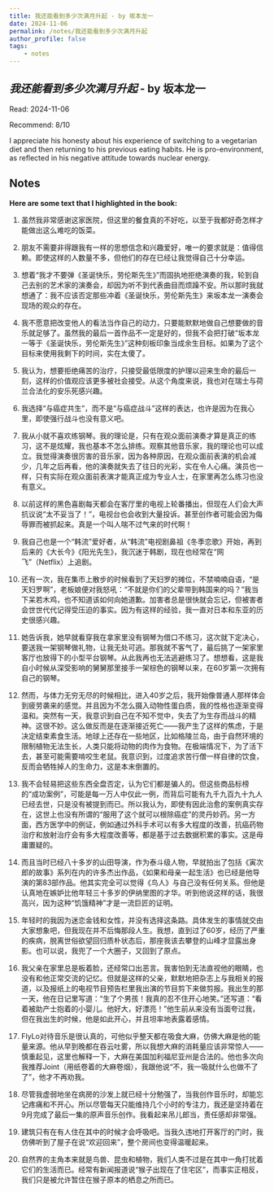 ```yaml
---
title: 我还能看到多少次满月升起 - by 坂本龙一
date: 2024-11-06
permalink: /notes/我还能看到多少次满月升起
author_profile: false
tags:
    - notes
---
```


## *我还能看到多少次满月升起* - by 坂本龙一

Read: 2024-11-06

Recommend: 8/10

I appreciate his honesty about his experience of switching to a vegetarian diet and then returning to his previous eating habits. He is pro-environment, as reflected in his negative attitude towards nuclear energy.

## Notes

**Here are some text that I highlighted in the book:** 

1. 虽然我非常感谢这家医院，但这里的餐食真的不好吃，以至于我都好奇怎样才能做出这么难吃的饭菜。

1. 朋友不需要非得跟我有一样的思想信念和兴趣爱好，唯一的要求就是：值得信赖。即使这样的人数量不多，但他们的存在已经让我觉得自己十分幸运。

1. 想着“我才不要弹《圣诞快乐，劳伦斯先生》”而固执地拒绝演奏的我，轮到自己去别的艺术家的演奏会，却因为听不到代表曲目而烦躁不安。所以那时我就想通了：我不应该否定那些冲着《圣诞快乐，劳伦斯先生》来坂本龙一演奏会现场的观众的存在。

1. 我不愿意把改变他人的看法当作自己的动力，只要能默默地做自己想要做的音乐就足够了。虽然我的最后一首作品不一定是好的，但我不会把打破“坂本龙一等于《圣诞快乐，劳伦斯先生》”这种刻板印象当成余生目标。如果为了这个目标来使用我剩下的时间，实在太傻了。

1. 我认为，想要拒绝痛苦的治疗，只接受最低限度的护理以迎来生命的最后一刻，这样的价值观应该更多被社会接受。从这个角度来说，我也对在瑞士与荷兰合法化的安乐死感兴趣。

1. 我选择“与癌症共生”，而不是“与癌症战斗”这样的表达，也许是因为在我心里，即使强行战斗也没有意义吧。

1. 我从小就不喜欢练钢琴。我的理论是，只有在观众面前演奏才算是真正的练习，这不是炫耀，我也基本不怎么排练。观察其他音乐家，我的理论也可以成立。我觉得演奏很厉害的音乐家，因为各种原因，在观众面前表演的机会减少，几年之后再看，他的演奏就失去了往日的光彩，实在令人心痛。演员也一样，只有实际在观众面前表演才能真正成为专业人士，在家里再怎么练习也没有意义。

1. 以前这样的黑色喜剧每天都会在客厅里的电视上轮番播出，但现在人们会大声抗议说“太不妥当了！”，电视台也会收到大量投诉。甚至创作者可能会因为侮辱罪而被抓起来。真是一个叫人喘不过气来的时代啊！

1. 我自己也是一个“韩流”爱好者，从“韩流”电视剧鼻祖《冬季恋歌》开始，再到后来的《大长今》《阳光先生》，我沉迷于韩剧，现在也经常在“网飞”（Netflix）上追剧。

1. 还有一次，我在集市上散步的时候看到了天妇罗的摊位，不禁喃喃自语，“是天妇罗啊”，老板娘便对我怒吼：“不就是你们的父辈带到韩国来的吗？”我当下呆若木鸡，也不知道该如何向她道歉。加害者总是很快就会忘记，但被害者会世世代代记得受压迫的事实。因为有这样的经验，我一直对日本和东亚的历史很感兴趣。

1. 她告诉我，她早就看穿我在拿家里没有钢琴为借口不练习，这次就下定决心，要送我一架钢琴做礼物，让我无处可逃。那我就不客气了，最后挑了一架家里客厅也放得下的小型平台钢琴。从此我再也无法逃避练习了。想想看，这是我自小时候从深受影响的舅舅那里接手一架棕色的钢琴以来，在60岁第一次拥有自己的钢琴。

1. 然而，与体力无穷无尽的时候相比，进入40岁之后，我开始像普通人那样体会到疲劳袭来的感觉。并且因为不怎么摄入动物性蛋白质，我的性格也逐渐变得温和。突然有一天，我意识到自己在不知不觉中，失去了为生存而战斗的精神。这很不妙。这么做反而是在逐渐接近死亡——我产生了这样的焦虑，于是决定结束素食生活。地球上还存在一些地区，比如格陵兰岛，由于自然环境的限制植物无法生长，人类只能将动物的肉作为食物。在极端情况下，为了活下去，甚至可能需要啃咬生老鼠。我意识到，过度追求苦行僧一样自律的饮食，反而会牺牲掉人的生命力，这是本末倒置的。

1. 我不会轻易把这些东西全盘否定，认为它们都是骗人的。但这些商品标榜的“成功案例”，可能是每一万人中仅此一例，而背后可能有九千九百九十九人已经去世，只是没有被提到而已。所以我认为，即使有因此治愈的案例真实存在，这世上也没有所谓的“服用了这个就可以根除癌症”的灵丹妙药。另一方面，西方医学中的例证，例如通过外科手术可以有多大程度的改善，抗癌药物治疗和放射治疗会有多大程度改善等，都是基于过去数据积累的事实。这是毋庸置疑的。

1. 而且当时已经八十多岁的山田导演，作为泰斗级人物，早就拍出了包括《寅次郎的故事》系列在内的许多杰出作品，《如果和母亲一起生活》也已经是他导演的第83部作品。他其实完全可以觉得《鸟人》与自己没有任何关系。但他是认真地在嫉妒比他年轻三十多岁的伊纳里图的才华。听到他说这样的话，我很高兴，因为这种“饥饿精神”才是一流巨匠的证明。

1. 年轻时的我因为迷恋金钱和女性，并没有选择这条路。具体发生的事情就交由大家想象吧，但我现在并不后悔那段人生。我想，直到过了60岁，经历了严重的疾病，脱离世俗欲望回归质朴状态后，那座我该去攀登的山峰才显露出身影。也可以说，我兜了一个大圈子，又回到了原点。

1. 我父亲在家里总是板着脸，还经常口出恶言。我害怕到无法直视他的眼睛，也没有和他正常交流的记忆。但就是这样的父亲，默默地把杂志上与我相关的报道，以及报纸上的电视节目预告栏里我出演的节目剪下来做剪报。我出生的那一天，他在日记里写道：“生了个男孩！我真的忍不住开心地笑。”还写道：“看着被助产士抱着的小婴儿。他好大，好漂亮！”他生前从来没有当面夸过我，但在我出生的时候，他是如此开心，并且坦率地表露着感情。

1. FlyLo对待音乐是很认真的，可他似乎整天都在吸食大麻，仿佛大麻是他的能量来源。他从早到晚都在吞云吐雾，所以我想大麻的消耗量应该非常惊人——慎重起见，这里也解释一下，大麻在美国加利福尼亚州是合法的。他也多次向我推荐Joint（用纸卷着的大麻卷烟），我跟他说“不，我一吸就什么也做不了了”，他才不再劝我。

1. 尽管我虚弱地坐在病房的沙发上就已经十分勉强了，当我创作音乐时，却能忘记疼痛和不开心。所以尽管每天只能维持几个小时的专注力，我还是坚持着在9月完成了最后一集的原声音乐创作。我看起来吊儿郎当，责任感却非常强。

1. 建筑只有在有人住在其中的时候才会呼吸吧。当我久违地打开客厅的门时，我仿佛听到了屋子在说“欢迎回来”，整个房间也变得温暖起来。

1. 自然界的主角本来就是鸟兽、昆虫和植物，我们人类不过是在其中一角打扰着它们的生活而已。经常有新闻报道说“猴子出现在了住宅区”，而事实正相反，我们只是被允许暂住在猴子原本的栖息之所而已。

